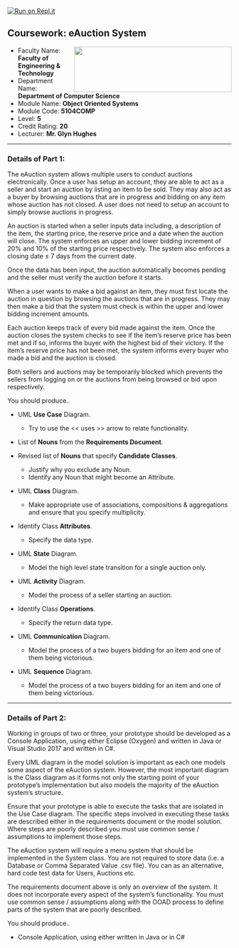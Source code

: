 [![Run on Repl.it](https://repl.it/badge/github/enesdemirag/eAuctionSystem)](https://repl.it/github/enesdemirag/eAuctionSystem)
## Coursework: eAuction System

<img align="right" src="http://www.ljmuenglish.com/wp-content/uploads/2017/08/unilogo_90.jpg" height="102" width="354">

- Faculty Name: **Faculty of Engineering & Technology**
- Department Name: **Department of Computer Science**
- Module Name: **Object Oriented Systems**
- Module Code: **5104COMP**
- Level: **5**
- Credit Rating: **20**
- Lecturer: **Mr. Glyn Hughes**

---

### Details of Part 1:

The eAuction system allows multiple users to conduct auctions electronically. Once a user has setup an account, they are able to act as a seller and start an auction by listing an item to be sold. They may also act as a buyer by browsing auctions that are in progress and bidding on any item whose auction has not closed. A user does not need to setup an account to simply browse auctions in progress.

An auction is started when a seller inputs data including, a description of the item, the starting price, the reserve price and a date when the auction will close. The system enforces an upper and lower bidding increment of 20% and 10% of the starting price respectively. The system also enforces a closing date ≤ 7 days from the current date.

Once the data has been input, the auction automatically becomes pending and the seller must verify the auction before it starts.

When a user wants to make a bid against an item, they must first locate the auction in question by browsing the auctions that are in progress. They may then make a bid that the system must check is within the upper and lower bidding increment amounts.

Each auction keeps track of every bid made against the item. Once the auction closes the system checks to see if the item’s reserve price has been met and if so, informs the buyer with the highest bid of their victory. If the item’s reserve price has not been met, the system informs every buyer who made a bid and the auction is closed.

Both sellers and auctions may be temporarily blocked which prevents the sellers from logging on or the auctions from being browsed or bid upon respectively.

You should produce..

- UML **Use Case** Diagram.
    - Try to use the << uses >> arrow to relate functionality.

- List of **Nouns** from the **Requirements Document**.

- Revised list of **Nouns** that specify **Candidate Classes**.
    - Justify why you exclude any Noun.
    - Identify any Noun that might become an Attribute.

- UML **Class** Diagram.
    - Make appropriate use of associations, compositions & aggregations and ensure that you specify multiplicity.

- Identify Class **Attributes**.
    - Specify the data type.

- UML **State** Diagram.
    - Model the high level state transition for a single auction only.

- UML **Activity** Diagram.
    - Model the process of a seller starting an auction.

- Identify Class **Operations**.
    - Specify the return data type.

- UML **Communication** Diagram.
    - Model the process of a two buyers bidding for an item and one of them being victorious.

- UML **Sequence** Diagram.
    - Model the process of a two buyers bidding for an item and one of them being victorious.

---

### Details of Part 2:

Working in groups of two or three, your prototype should be developed as a Console Application, using either Eclipse (Oxygen) and written in Java or Visual Studio 2017 and written in C#.

Every UML diagram in the model solution is important as each one models some aspect of the eAuction system. However, the most important diagram is the Class diagram as it forms not only the starting point of your prototype’s implementation but also models the majority of the eAuction system’s structure.

Ensure that your prototype is able to execute the tasks that are isolated in the Use Case diagram. The specific steps involved in executing these tasks are described either in the requirements document or the model solution. Where steps are poorly described you must use common sense / assumptions to implement those steps.

The eAuction system will require a menu system that should be implemented in the System class. You are not required to store data (i.e. a Database or Comma Separated Value .csv file). You can as an alternative, hard code test data for Users, Auctions etc.

The requirements document above is only an overview of the system. It does not incorporate every aspect of the system’s functionality. You must use common sense / assumptions along with the OOAD process to define parts of the system that are poorly described.

You should produce..

- Console Application, using either written in Java or in C#
